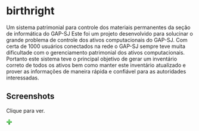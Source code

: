 # birthright
Um sistema patrimonial para controle dos materiais permanentes da seção de informática do GAP-SJ
Este foi um projeto desenvolvido para solucinar o grande problema de controle dos ativos computacionais do GAP-SJ. Com certa de 1000 usuários conectados na rede o GAP-SJ sempre teve muita dificultade com o gerenciamento patrimonial dos ativos computacionais.
Portanto este sistema teve o principal objetivo de gerar um inventário correto de todos os ativos bem como manter este inventário atualizado e prover as informações de maneira rápida e confiável para as autoridades interessadas.

Screenshots
-----------

Clique para ver.

[![Tela de Login](https://github.com/diogoroman/birthright/blob/master/webroot/img/action-add.png)](https://github.com/diogoroman/birthright/blob/master/webroot/files/printscreen(1).jpeg?raw=true "Tela de Login")
